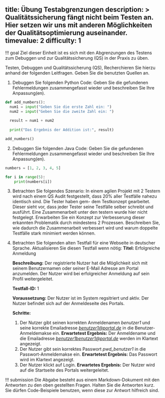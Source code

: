 title: Übung Testabgrenzungen
description: >
  Qualitätssicherung fängt nicht beim Testen an. Hier setzen wir uns mit anderen Möglichkeiten der Qualitätsoptimierung auseinander.
timevalue: 2
difficulty: 1
---
!!! goal
  Ziel dieser Einheit ist es sich mit den Abgrenzungen des Testens zum Debuggen und zur Qualitätssicherung (QS) in der Praxis zu üben.

Testen, Debuggen und Qualitätssicherung (QS), Recherchieren Sie hierzu anhand der folgenden Leitfragen.
Geben Sie die benutzten Quellen an.

1. Debuggen Sie folgenden Python Code:
Geben Sie die gefundenen Fehlermeldungen zusammengefasst wieder und beschreiben Sie Ihre Anpassung(en).

  ```Python
  def add_numbers():
    num1 = input("Geben Sie die erste Zahl ein: ")
    num2 = input("Geben Sie die zweite Zahl ein: ")
    
    result = num1 + num2
    
    print("Das Ergebnis der Addition ist:", result)

  add_numbers()
  ```

2. Debuggen Sie folgenden Java Code:
Geben Sie die gefundenen Fehlermeldungen zusammengefasst wieder und beschreiben Sie Ihre Anpassung(en).

  ```Python
  numbers = [1, 2, 3, 4, 5]

  for i in range(5):
      print(numbers[i])

  ```

3. Betrachten Sie folgendes Szenario: In einem agilen Projekt mit 2 Testern wird nach einem QS Audit festgestellt, dass 20% aller Testfälle nahezu identisch sind. Die Tester haben gem- dem Testkonzept gearbeitet. Dieser sieht vor, dass jeder Tester seine Testfälle selber schreibt und ausführt. Eine Zusammenarbeit unter den testern wurde hier nicht festgelegt. Erwarbeiten Sie ein Konzept zur Verbesserung dieser erkannten Problematik durch mindestens 2 Prozessen. Beschreiben Sie, wie dadurch die Zusammenarbeit verbessert wird und warum doppelte Testfälle stark minimiert werden können.
4. Betrachten Sie folgenden alten Testfall für eine Webseite in deutscher Sprache. Aktualisieren Sie diesen Testfall wenn nötig:
   **Titel:** Erfolgreiche Anmeldung

   **Beschreibung:** Der registrierte Nutzer hat die Möglichkeit sich mit seinem Benutzernamen oder seiner E-Mail Adresse am Portal anzumelden. Der Nutzer wird bei erfolgreicher Anmeldung auf sein Profil weitergeleitet.

   **Testfall-ID:** 1

   **Voraussetzung:** Der Nutzer ist im System regsitriert und aktiv. Der Nutzer befindet sich auf der Anmeldeseite des Portals.

   **Schritte:**

    1. Der Nutzer gibt seinen korrekten Anmeldenamen *benutzer1* und seine korrekte Emailadresse *benutzer1@portal.de* in die Benutzer-Anmeldemakse ein. **Erwartetest Ergebnis:** Der Anmeldename und die Emailadresse *benutzer1benutzer1@portal.de* werden im Klartext angezeigt.
    2. Der Nutzer gibt sein korrektes Passwort *pwd_benutzer1* in die Passwort-Anmeldemakse ein. **Erwartetest Ergebnis:** Das Passwort wird im Klartext angezeigt.
    3. Der Nutzer klickt auf Login. **Erwartetes Ergebnis:** Der Nutzer wird auf die Startseite des Portals weitergeleitet.

!!! submission
  Die Abgabe besteht aus einem Markdown-Dokument mit den Antworten zu den oben gestellten Fragen.
  Halten Sie die Antworten kurz.
  Sie dürfen Code-Beispiele benutzen, wenn diese zur Antwort hilfreich sind.
